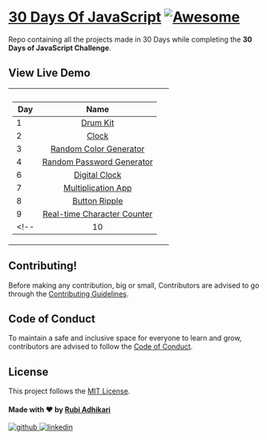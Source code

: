 # [30 Days Of JavaScript](30daysofjs.netlify.app) [![Awesome](https://awesome.re/badge.svg)](https://awesome.re)

Repo containing all the projects made in 30 Days while completing the <b>30 Days of JavaScript Challenge</b>.

## View Live Demo

<!-- <pre><center><a href="https://30daysofjs.netlify.app/"><b>30daysofjs.netlify.app</b></a></center></pre> -->

<table>
  <tr><th></th><th></th></tr>
  <tr><td>

| Day |                                                Name                                                 |
| --- | :-------------------------------------------------------------------------------------------------: |
| 1   |                   [Drum Kit](https://30daysofjs-day1-drum-kit.netlify.app/)                   |
| 2   |                       [Clock](https://30daysofjs.netlify.app/02%20-%20clock/)                       |
| 3   |    [Random Color Generator](https://30daysofjs.netlify.app/03%20-%20random%20color%20generator/)    |
| 4   | [Random Password Generator](https://30daysofjs.netlify.app/05%20-%20random%20password%20generator/) |
| 6   |                    [Digital Clock](https://30daysofjs-day6-digital-clock.netlify.app/)                    |
| 7   |        [Multiplication App](https://30daysofjs-day07-multiplication-app.netlify.app/)        |
| 8   |             [Button Ripple](https://30daysofjs-day08-button-ripple.netlify.app/)             |
| 9   |                  [Real-time Character Counter](https://30daysofjs-day09-real-time-char-count.netlify.app/)                  |
<!--| 10  |    [Emoji Switcher](https://30daysofjs.netlify.app/10%20-%20emoji%20switcher%20like%20discord/)     | -->

<!--  </td><td>
    
| Day |                                                Name                                                 |
| --- | :-------------------------------------------------------------------------------------------------: |    
| 11  |               [Color Picker](https://30daysofjs.netlify.app/11%20-%20color%20picker/)               |
| 12  |            [Custom QR Code](https://30daysofjs.netlify.app/12%20-%20custom%20qr%20code/)            |
| 13  |            [Favicon Fetcher](https://30daysofjs.netlify.app/13%20-%20favicon%20fetcher/)            |
| 14  |              [Visit Counter](https://30daysofjs.netlify.app/14%20-%20visit%20counter/)              |
| 15  |             [Joke Generator](https://30daysofjs.netlify.app/15%20-%20joke%20generator/)             |
| 16  |            [Countdown Timer](https://30daysofjs.netlify.app/16%20-%20countdown%20timer/)            |
| 17  |        [Text Speed Control](https://30daysofjs.netlify.app/17%20-%20text%20speed%20control/)        |
| 18  |                   [Stopwatch](https://30daysofjs.netlify.app/18%20-%20stopwatch/)                   |
| 19  |              [Traffic Lights](https://30daysofjs.netlify.app/19%20-traffic%20lights/)               |
| 20  |             [Levitate Board](https://30daysofjs.netlify.app/20%20-%20levitate%20board/)             |
    
 </td><td>
     -->
<!-- | Day |                                                Name                                                 |
| --- | :-------------------------------------------------------------------------------------------------: |    
| 21  |                [Wave Effect](https://30daysofjs.netlify.app/21%20-%20wave%20effect/)                |
| 22  |                [Zoom Effect](https://30daysofjs.netlify.app/22%20-%20zoom%20effect/)                |
| 23  |                [Drawing Pad](https://30daysofjs.netlify.app/23%20-%20drawing%20pad/)                |
| 24  |               [Word Counter](https://30daysofjs.netlify.app/24%20-%20word%20counter/)               |
| 25  |                [Weather App](https://30daysofjs.netlify.app/25%20-%20weather%20app/)                |
| 26  |                  [Calculator](https://30daysofjs.netlify.app/26%20-%20calculator/)                  |
| 27  |      [Memory Matching Game](https://30daysofjs.netlify.app/27%20-%20memory%20matching%20game/)      |
| 28  |               [Music Player](https://30daysofjs.netlify.app/28%20-%20music%20player/)               |
| 29  |                [To Do List](https://30daysofjs.netlify.app/29%20-%20to%20do%20list/)                |
| 30  |               [Tic Tac Toe](https://30daysofjs.netlify.app/30%20-%20tic%20tac%20toe/)               |

</td></tr></table> -->

 </td></tr></table>


## Contributing!

Before making any contribution, big or small, Contributors are advised to go through the [Contributing Guidelines](./CONTRIBUTING.md).

## Code of Conduct

To maintain a safe and inclusive space for everyone to learn and grow, contributors are advised to follow the [Code of Conduct](./CODE_OF_CONDUCT.md).

## License

This project follows the [MIT License](/LICENSE).

#### Made with ♥ by <a href="https://github.com/rubi101">Rubi Adhikari</a>

<!-- [![forthebadge](https://forthebadge.com/images/badges/built-with-love.svg)](https://swapnilsparsh.github.io/) -->

<a href="https://github.com/rubi101" target="_blank">
<img src=https://img.shields.io/badge/github-%2324292e.svg?&style=for-the-badge&logo=github&logoColor=white alt=github style="margin-bottom: 5px;" />
</a>
<a href="https://www.linkedin.com/in/rubi-kumari-mandal-3ab272214/" target="_blank">
<img src=https://img.shields.io/badge/linkedin-%231E77B5.svg?&style=for-the-badge&logo=linkedin&logoColor=white alt=linkedin style="margin-bottom: 5px;" />
</a>

